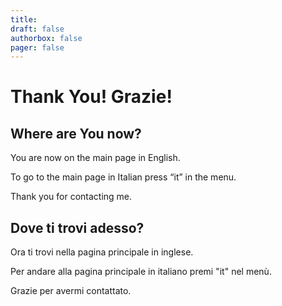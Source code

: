 ```yaml
---
title:
draft: false
authorbox: false
pager: false
---
```


# Thank You! Grazie!

## Where are You now?

You are now on the main page in English. 

To go to the main page in Italian press “it” in the menu. 

Thank you for contacting me.

## Dove ti trovi adesso?

Ora ti trovi nella pagina principale in inglese. 

Per andare alla pagina principale in italiano premi "it" nel menù.

Grazie per avermi contattato.
